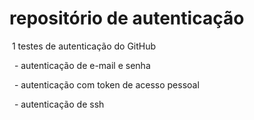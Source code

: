 # repositório de autenticação

 1 testes de autenticação do GitHub

  - autenticação de e-mail e senha

  - autenticação com token de acesso pessoal

&nbsp; - autenticação de ssh

